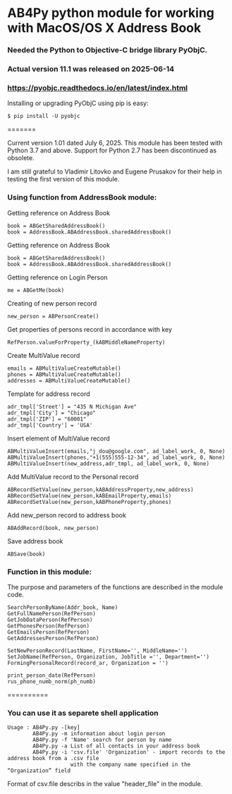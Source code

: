 

# AB4Py python module for working with MacOS/OS X Address Book

### Needed the Python to Objective-C bridge library PyObjC. 
### Actual version 11.1 was released on 2025-06-14 
### https://pyobjc.readthedocs.io/en/latest/index.html


Installing or upgrading PyObjC using pip is easy:

    $ pip install -U pyobjc

=======

Current version 1.01 dated July 6, 2025. This module has been tested with Python 3.7 and above. Support for Python 2.7 has been discontinued as obsolete.

I am still grateful to Vladimir Litovko and Eugene Prusakov for their help in testing the first version of this module.

### Using function from AddressBook module:

Getting reference on Address Book

    book = ABGetSharedAddressBook()
    book = AddressBook.ABAddressBook.sharedAddressBook()

Getting reference on Address Book

    book = ABGetSharedAddressBook()
    book = AddressBook.ABAddressBook.sharedAddressBook()

Getting reference on Login Person

    me = ABGetMe(book)

Creating of new person record

    new_person = ABPersonCreate()

Get properties of persons record in accordance with key

    RefPerson.valueForProperty_(kABMiddleNameProperty)

Create MultiValue record

    emails = ABMultiValueCreateMutable()
    phones = ABMultiValueCreateMutable()
    addresses = ABMultiValueCreateMutable()

Template for address record

    adr_tmpl['Street'] = "435 N Michigan Ave"
    adr_tmpl['City'] = "Chicago"
    adr_tmpl['ZIP'] = "60001"
    adr_tmpl['Country'] = 'USA'

Insert element of MultiValue record

    ABMultiValueInsert(emails,"j_dou@google.com", ad_label_work, 0, None)
    ABMultiValueInsert(phones,"+1(555)555-12-34", ad_label_work, 0, None)
    ABMultiValueInsert(new_address,adr_tmpl, ad_label_work, 0, None)

Add MultiValue record to the Personal record

    ABRecordSetValue(new_person,kABAddressProperty,new_address)
    ABRecordSetValue(new_person,kABEmailProperty,emails)
    ABRecordSetValue(new_person,kABPhoneProperty,phones)

Add new_person record to address book 

    ABAddRecord(book, new_person)

Save address book  

    ABSave(book)


### Function in this module:

The purpose and parameters of the functions are described in the module code.

    SearchPersonByName(Addr_book, Name)
    GetFullNamePerson(RefPerson)
    GetJobDataPerson(RefPerson)
    GetPhonesPerson(RefPerson)
    GetEmailsPerson(RefPerson)
    GetAddressesPerson(RefPerson)

    SetNewPersonRecord(LastName, FirstName='', MiddleName='')
    SetJobName(RefPerson, Organization, JobTitle ='', Department='')
    FormingPersonalRecord(record_ar, Organization = '')
 
    print_person_date(RefPerson)
    rus_phone_numb_norm(ph_numb)
==========

### You can use it as separete shell application

    Usage : AB4Py.py -[key]
            AB4Py.py -m information about login person
            AB4Py.py -f 'Name' search for person by name
            AB4Py.py -a List of all contacts in your address book
            AB4Py.py -i 'csv.file' 'Organization' - import records to the address book from a .csv file
                        with the company name specified in the “Organization” field
        
Format of csv.file describs in the value "header_file" in the module.
